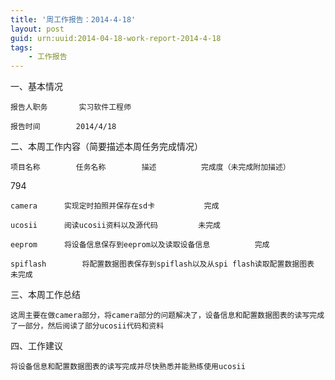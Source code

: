 ```yaml
---
title: '周工作报告：2014-4-18'
layout: post
guid: urn:uuid:2014-04-18-work-report-2014-4-18
tags:
    - 工作报告
---
```


一、基本情况

    报告人职务		实习软件工程师	

    报告时间		2014/4/18					

二、本周工作内容（简要描述本周任务完成情况）							

    项目名称		任务名称		描述			完成度（未完成附加描述）

794

    camera		实现定时拍照并保存在sd卡			完成
    
    ucosii		阅读ucosii资料以及源代码			未完成
    
    eeprom		将设备信息保存到eeprom以及读取设备信息			完成
    
    spiflash		将配置数据图表保存到spiflash以及从spi flash读取配置数据图表			未完成
	
三、本周工作总结							

    这周主要在做camera部分，将camera部分的问题解决了，设备信息和配置数据图表的读写完成了一部分，然后阅读了部分ucosii代码和资料							

四、工作建议							

    将设备信息和配置数据图表的读写完成并尽快熟悉并能熟练使用ucosii    						
